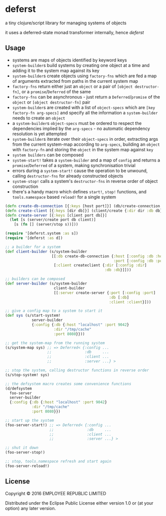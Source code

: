# deferst

a tiny clojure/script library for managing systems of objects

it uses a deferred-state monad transformer internally, hence *deferst*

## Usage

- systems are maps of objects identified by keyword keys
- `system-builder`s build systems by creating one object at a time and adding it to the system map against its key
- `system-builder`s create objects using `factory-fns` which are fed a map of arguments extracted from paths in the current system map
- `factory-fns` return either just an `object` or a pair of `[object destructor-fn]`, or a `promise`/`Deferred` of the same
- `factory-fns` can be asynchronous - just return a `Deferred`/`promise` of the `object` or `[object destructor-fn]` pair
- `system-builder`s are created with a list of `object-specs` which are `[key factory-fn arg-specs]` and specify all the information a `system-builder` needs to create an `object`
- a `system-builder`s `object-specs` must be ordered to respect the dependencies implied by the `arg-specs` - no automatic dependency resolution is yet attempted
- `system-builder`s iterate over their `object-specs` in order, extracting args from the current system-map according to `arg-specs`, building an `object` with `factory-fn` and storing the `object` in the system map against `key`
- `system builders` can be composed
- `system-start!` takes a `system-builder` and a map of `config` and returns a `promise`/`Deferred` of a system, making synchronisation trivial
- errors during a `system-start!` cause the operation to be unwound, calling `destructor-fns` for already constructed objects
- `system-stop!` calls a system's `destructor-fns` in reverse order of object construction
- there's a handy macro which defines `start!`, `stop!` functions, and `tools.namespace` based `reload!` for a single system


``` clojure
(defn create-db-connection [{:keys [host port]}] (db/create-connection host port))
(defn create-client [{:keys [dir db]}] (client/create {:dir dir :db db}))
(defn create-server [{:keys [client port db]}]
  (let [s (server/create port db client)]
    [s (fn [] (server/stop s))]))

(require '[deferst.system :as s])
(require '[deferst :as d])

;; a builder for a system
(def client-builder (s/system-builder
                     [[:db create-db-connection {:host [:config :db :host]
                                                 :port [:config :db :port]}]
                      [:client createclient {:dir [:config :dir]
                                             :db :db}]]))

;; builders can be composed
(def server-builder (s/system-builder
                      client-builder
                      [[:server create-server {:port [:config :port]
                                               :db [:db]
                                               :client :client}]))

;; give a config map to a system to start it
(def sys (s/start-system!
            server-builder
            {:config {:db {:host "localhost" :port 9042}
                      :dir "/tmp/cache"
                      :port 8080}}))

;; get the system-map from the running system
(s/system-map sys) ;; => Deferred< {:config ...
                   ;;               :db     ...
                   ;;               :client ...
                   ;;               :server ...} >

;; stop the system, calling destructor functions in reverse order
(s/stop-system! sys)

;; the defsystem macro creates some convenience functions
(d/defsystem
  foo-server
  server-builder
  {:config {:db {:host "localhost" :port 9042}
            :dir "/tmp/cache"
            :port 8080}})

;; start up the system
(foo-server-start!) ;; => Deferred< {:config ...
                    ;;               :db     ...
                    ;;               :client ...
                    ;;               :server ...} >

;; shut it down
(foo-server-stop!)

;; stop, tools.namespace refresh and start again
(foo-server-reload!)

```

## License

Copyright © 2016 EMPLOYEE REPUBLIC LIMITED

Distributed under the Eclipse Public License either version 1.0 or (at
your option) any later version.
